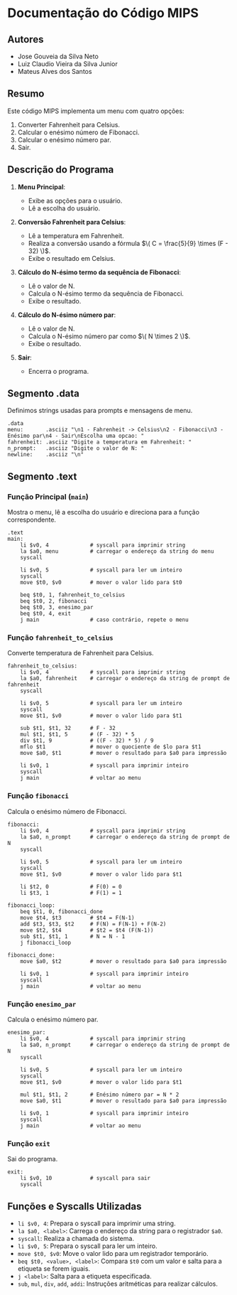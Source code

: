 # Documentação do Código MIPS

## Autores
- Jose Gouveia da Silva Neto
- Luiz Claudio Vieira da Silva Junior
- Mateus Alves dos Santos

## Resumo

Este código MIPS implementa um menu com quatro opções:
1. Converter Fahrenheit para Celsius. 
2. Calcular o enésimo número de Fibonacci.
3. Calcular o enésimo número par.
4. Sair.

## Descrição do Programa

1. **Menu Principal**:
   - Exibe as opções para o usuário.
   - Lê a escolha do usuário.

2. **Conversão Fahrenheit para Celsius**:
   - Lê a temperatura em Fahrenheit.
   - Realiza a conversão usando a fórmula $\( C = \frac{5}{9} \times (F - 32) \)$.
   - Exibe o resultado em Celsius.

3. **Cálculo do N-ésimo termo da sequência de Fibonacci**:
   - Lê o valor de N.
   - Calcula o N-ésimo termo da sequência de Fibonacci.
   - Exibe o resultado.

4. **Cálculo do N-ésimo número par**:
   - Lê o valor de N.
   - Calcula o N-ésimo número par como $\( N \times 2 \)$.
   - Exibe o resultado.

5. **Sair**:
   - Encerra o programa.

## Segmento .data
Definimos strings usadas para prompts e mensagens de menu.

```assembly
.data
menu:       .asciiz "\n1 - Fahrenheit -> Celsius\n2 - Fibonacci\n3 - Enésimo par\n4 - Sair\nEscolha uma opcao: "
fahrenheit: .asciiz "Digite a temperatura em Fahrenheit: "
n_prompt:   .asciiz "Digite o valor de N: "
newline:    .asciiz "\n"
```

## Segmento .text
### Função Principal (`main`)
Mostra o menu, lê a escolha do usuário e direciona para a função correspondente.

```assembly
.text
main:
    li $v0, 4             # syscall para imprimir string
    la $a0, menu          # carregar o endereço da string do menu
    syscall

    li $v0, 5             # syscall para ler um inteiro
    syscall
    move $t0, $v0         # mover o valor lido para $t0

    beq $t0, 1, fahrenheit_to_celsius
    beq $t0, 2, fibonacci
    beq $t0, 3, enesimo_par
    beq $t0, 4, exit
    j main                # caso contrário, repete o menu
```

### Função `fahrenheit_to_celsius`
Converte temperatura de Fahrenheit para Celsius.

```assembly
fahrenheit_to_celsius:
    li $v0, 4             # syscall para imprimir string
    la $a0, fahrenheit    # carregar o endereço da string de prompt de fahrenheit
    syscall

    li $v0, 5             # syscall para ler um inteiro
    syscall
    move $t1, $v0         # mover o valor lido para $t1

    sub $t1, $t1, 32      # F - 32
    mul $t1, $t1, 5       # (F - 32) * 5
    div $t1, 9            # ((F - 32) * 5) / 9
    mflo $t1              # mover o quociente de $lo para $t1
    move $a0, $t1         # mover o resultado para $a0 para impressão

    li $v0, 1             # syscall para imprimir inteiro
    syscall
    j main                # voltar ao menu
```

### Função `fibonacci`
Calcula o enésimo número de Fibonacci.

```assembly
fibonacci:
    li $v0, 4             # syscall para imprimir string
    la $a0, n_prompt      # carregar o endereço da string de prompt de N
    syscall

    li $v0, 5             # syscall para ler um inteiro
    syscall
    move $t1, $v0         # mover o valor lido para $t1

    li $t2, 0             # F(0) = 0
    li $t3, 1             # F(1) = 1

fibonacci_loop:
    beq $t1, 0, fibonacci_done
    move $t4, $t3         # $t4 = F(N-1)
    add $t3, $t3, $t2     # F(N) = F(N-1) + F(N-2)
    move $t2, $t4         # $t2 = $t4 (F(N-1))
    sub $t1, $t1, 1       # N = N - 1
    j fibonacci_loop

fibonacci_done:
    move $a0, $t2         # mover o resultado para $a0 para impressão

    li $v0, 1             # syscall para imprimir inteiro
    syscall
    j main                # voltar ao menu
```

### Função `enesimo_par`
Calcula o enésimo número par.

```assembly
enesimo_par:
    li $v0, 4             # syscall para imprimir string
    la $a0, n_prompt      # carregar o endereço da string de prompt de N
    syscall

    li $v0, 5             # syscall para ler um inteiro
    syscall
    move $t1, $v0         # mover o valor lido para $t1

    mul $t1, $t1, 2       # Enésimo número par = N * 2
    move $a0, $t1         # mover o resultado para $a0 para impressão

    li $v0, 1             # syscall para imprimir inteiro
    syscall
    j main                # voltar ao menu
```

### Função `exit`
Sai do programa.

```assembly
exit:
    li $v0, 10            # syscall para sair
    syscall
```

## Funções e Syscalls Utilizadas

- `li $v0, 4`: Prepara o syscall para imprimir uma string.
- `la $a0, <label>`: Carrega o endereço da string para o registrador `$a0`.
- `syscall`: Realiza a chamada do sistema.
- `li $v0, 5`: Prepara o syscall para ler um inteiro.
- `move $t0, $v0`: Move o valor lido para um registrador temporário.
- `beq $t0, <value>, <label>`: Compara `$t0` com um valor e salta para a etiqueta se forem iguais.
- `j <label>`: Salta para a etiqueta especificada.
- `sub`, `mul`, `div`, `add`, `addi`: Instruções aritméticas para realizar cálculos.
